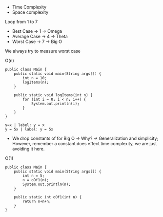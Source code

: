 - Time Complexity
- Space complexity


Loop from 1 to 7
- Best Case -> 1 -> Omega
- Average Case -> 4 -> Theta
- Worst Case -> 7 -> Big O

We always try to measure worst case

O(n)
```run-java
public class Main {
    public static void main(String args[]) {
        int n = 10;
        logItems(n);
    }
    
    public static void logItems(int n) {
        for (int i = 0; i < n; i++) {
            System.out.println(i);
        }
    }
}
```
```desmos-graph
y=x | label: y = x 
y = 5x | label: y = 5x 
```


- We drop constants of for Big O -> Why? -> Generalization and simplicity; However, remember a constant does effect time complexity, we are just avoiding it here.

O(1)
```run-java
public class Main {
	public static void main(String args[]) {
		int n = 5;
		n = oOf1(n);
		System.out.println(n);
	}

	public static int oOf1(int n) {
		return n+n+n;
	}
}
```

